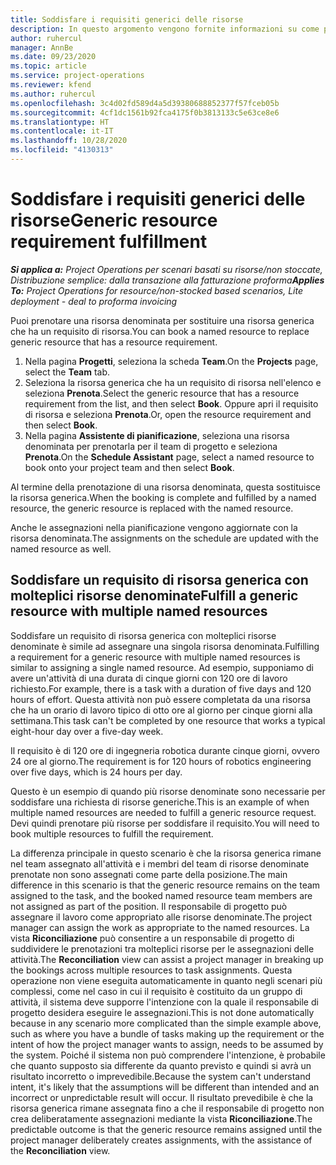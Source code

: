 ```yaml
---
title: Soddisfare i requisiti generici delle risorse
description: In questo argomento vengono fornite informazioni su come prenotare risorse denominate per un requisito di risorsa generica.
author: ruhercul
manager: AnnBe
ms.date: 09/23/2020
ms.topic: article
ms.service: project-operations
ms.reviewer: kfend
ms.author: ruhercul
ms.openlocfilehash: 3c4d02fd589d4a5d39380688852377f57fceb05b
ms.sourcegitcommit: 4cf1dc1561b92fca4175f0b3813133c5e63ce8e6
ms.translationtype: HT
ms.contentlocale: it-IT
ms.lasthandoff: 10/28/2020
ms.locfileid: "4130313"
---
```

# <a name="generic-resource-requirement-fulfillment"></a><span data-ttu-id="4171c-103">Soddisfare i requisiti generici delle risorse</span><span class="sxs-lookup"><span data-stu-id="4171c-103">Generic resource requirement fulfillment</span></span>

<span data-ttu-id="4171c-104">_**Si applica a:** Project Operations per scenari basati su risorse/non stoccate, Distribuzione semplice: dalla transazione alla fatturazione proforma_</span><span class="sxs-lookup"><span data-stu-id="4171c-104">_**Applies To:** Project Operations for resource/non-stocked based scenarios, Lite deployment - deal to proforma invoicing_</span></span>

<span data-ttu-id="4171c-105">Puoi prenotare una risorsa denominata per sostituire una risorsa generica che ha un requisito di risorsa.</span><span class="sxs-lookup"><span data-stu-id="4171c-105">You can book a named resource to replace generic resource that has a resource requirement.</span></span>

1. <span data-ttu-id="4171c-106">Nella pagina **Progetti**, seleziona la scheda **Team**.</span><span class="sxs-lookup"><span data-stu-id="4171c-106">On the **Projects** page, select the **Team** tab.</span></span>
2. <span data-ttu-id="4171c-107">Seleziona la risorsa generica che ha un requisito di risorsa nell'elenco e seleziona **Prenota**.</span><span class="sxs-lookup"><span data-stu-id="4171c-107">Select the generic resource that has a resource requirement from the list, and then select **Book**.</span></span> <span data-ttu-id="4171c-108">Oppure apri il requisito di risorsa e seleziona **Prenota**.</span><span class="sxs-lookup"><span data-stu-id="4171c-108">Or, open the resource requirement and then select **Book**.</span></span>
3. <span data-ttu-id="4171c-109">Nella pagina **Assistente di pianificazione**, seleziona una risorsa denominata per prenotarla per il team di progetto e seleziona **Prenota**.</span><span class="sxs-lookup"><span data-stu-id="4171c-109">On the **Schedule Assistant** page, select a named resource to book onto your project team and then select **Book**.</span></span>

<span data-ttu-id="4171c-110">Al termine della prenotazione di una risorsa denominata, questa sostituisce la risorsa generica.</span><span class="sxs-lookup"><span data-stu-id="4171c-110">When the booking is complete and fulfilled by a named resource, the generic resource is replaced with the named resource.</span></span>

<span data-ttu-id="4171c-111">Anche le assegnazioni nella pianificazione vengono aggiornate con la risorsa denominata.</span><span class="sxs-lookup"><span data-stu-id="4171c-111">The assignments on the schedule are updated with the named resource as well.</span></span>

## <a name="fulfill-a-generic-resource-with-multiple-named-resources"></a><span data-ttu-id="4171c-112">Soddisfare un requisito di risorsa generica con molteplici risorse denominate</span><span class="sxs-lookup"><span data-stu-id="4171c-112">Fulfill a generic resource with multiple named resources</span></span>
<span data-ttu-id="4171c-113">Soddisfare un requisito di risorsa generica con molteplici risorse denominate è simile ad assegnare una singola risorsa denominata.</span><span class="sxs-lookup"><span data-stu-id="4171c-113">Fulfilling a requirement for a generic resource with multiple named resources is similar to assigning a single named resource.</span></span> <span data-ttu-id="4171c-114">Ad esempio, supponiamo di avere un'attività di una durata di cinque giorni con 120 ore di lavoro richiesto.</span><span class="sxs-lookup"><span data-stu-id="4171c-114">For example, there is a task with a duration of five days and 120 hours of effort.</span></span> <span data-ttu-id="4171c-115">Questa attività non può essere completata da una risorsa che ha un orario di lavoro tipico di otto ore al giorno per cinque giorni alla settimana.</span><span class="sxs-lookup"><span data-stu-id="4171c-115">This task can't be completed by one resource that works a typical eight-hour day over a five-day week.</span></span> 

<span data-ttu-id="4171c-116">Il requisito è di 120 ore di ingegneria robotica durante cinque giorni, ovvero 24 ore al giorno.</span><span class="sxs-lookup"><span data-stu-id="4171c-116">The requirement is for 120 hours of robotics engineering over five days, which is 24 hours per day.</span></span>

<span data-ttu-id="4171c-117">Questo è un esempio di quando più risorse denominate sono necessarie per soddisfare una richiesta di risorse generiche.</span><span class="sxs-lookup"><span data-stu-id="4171c-117">This is an example of when multiple named resources are needed to fulfill a generic resource request.</span></span> <span data-ttu-id="4171c-118">Devi quindi prenotare più risorse per soddisfare il requisito.</span><span class="sxs-lookup"><span data-stu-id="4171c-118">You will need to book multiple resources to fulfill the requirement.</span></span>

<span data-ttu-id="4171c-119">La differenza principale in questo scenario è che la risorsa generica rimane nel team assegnato all'attività e i membri del team di risorse denominate prenotate non sono assegnati come parte della posizione.</span><span class="sxs-lookup"><span data-stu-id="4171c-119">The main difference in this scenario is that the generic resource remains on the team assigned to the task, and the booked named resource team members are not assigned as part of the position.</span></span> <span data-ttu-id="4171c-120">Il responsabile di progetto può assegnare il lavoro come appropriato alle risorse denominate.</span><span class="sxs-lookup"><span data-stu-id="4171c-120">The project manager can assign the work as appropriate to the named resources.</span></span> <span data-ttu-id="4171c-121">La vista **Riconciliazione** può consentire a un responsabile di progetto di suddividere le prenotazioni tra molteplici risorse per le assegnazioni delle attività.</span><span class="sxs-lookup"><span data-stu-id="4171c-121">The **Reconciliation** view can assist a project manager in breaking up the bookings across multiple resources to task assignments.</span></span> <span data-ttu-id="4171c-122">Questa operazione non viene eseguita automaticamente in quanto negli scenari più complessi, come nel caso in cui il requisito è costituito da un gruppo di attività, il sistema deve supporre l'intenzione con la quale il responsabile di progetto desidera eseguire le assegnazioni.</span><span class="sxs-lookup"><span data-stu-id="4171c-122">This is not done automatically because in any scenario more complicated than the simple example above, such as where you have a bundle of tasks making up the requirement or the intent of how the project manager wants to assign, needs to be assumed by the system.</span></span> <span data-ttu-id="4171c-123">Poiché il sistema non può comprendere l'intenzione, è probabile che quanto supposto sia differente da quanto previsto e quindi si avrà un risultato incorretto o imprevedibile.</span><span class="sxs-lookup"><span data-stu-id="4171c-123">Because the system can't understand intent, it's likely that the assumptions will be different than intended and an incorrect or unpredictable result will occur.</span></span> <span data-ttu-id="4171c-124">Il risultato prevedibile è che la risorsa generica rimane assegnata fino a che il responsabile di progetto non crea deliberatamente assegnazioni mediante la vista **Riconciliazione**.</span><span class="sxs-lookup"><span data-stu-id="4171c-124">The predictable outcome is that the generic resource remains assigned until the project manager deliberately creates assignments, with the assistance of the **Reconciliation** view.</span></span>


